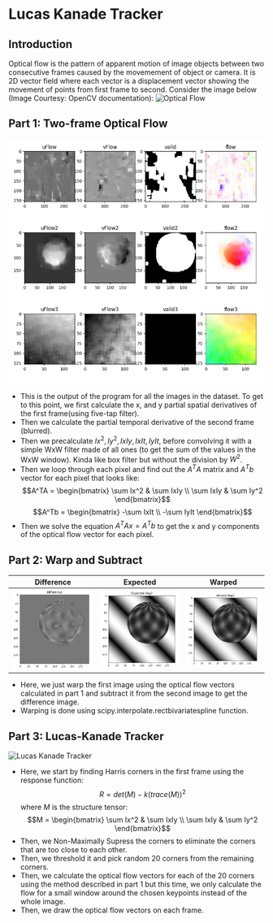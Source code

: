 # Lucas Kanade Tracker

## Introduction

Optical flow is the pattern of apparent motion of image objects between two consecutive frames caused by the movemement of object or camera. It is 2D vector field where each vector is a displacement vector showing the movement of points from first frame to second. Consider the image below (Image Courtesy: OpenCV documentation):
![Optical Flow](https://docs.opencv.org/3.4.0/optical_flow_basic1.jpg)

## Part 1: Two-frame Optical Flow

![Two Frame Optical Flow](/Outputs/Part1All.png)

- This is the output of the program for all the images in the dataset. To get to this point, we first calculate the x, and y partial spatial derivatives of the first frame(using five-tap filter).
- Then we calculate the partial temporal derivative of the second frame (blurred).
- Then we precalculate $Ix^2, Iy^2, IxIy, IxIt, IyIt,$ before convolving it with a simple WxW filter made of all ones (to get the sum of the values in the WxW window). Kinda like box filter but without the division by $W^2$.
- Then we loop through each pixel and find out the $A^TA$ matrix and $A^Tb$ vector for each pixel that looks like: 
$$A^TA = \begin{bmatrix} \sum Ix^2 & \sum IxIy \\ \sum IxIy & \sum Iy^2 \end{bmatrix}$$
$$A^Tb = \begin{bmatrix} -\sum IxIt \\ -\sum IyIt \end{bmatrix}$$
- Then we solve the equation $A^TAx = A^Tb$ to get the x and y components of the optical flow vector for each pixel.

## Part 2: Warp and Subtract

<!-- Make table for 3 images -->

| Difference                                         | Expected                                         | Warped                                         |
| -------------------------------------------------- | ------------------------------------------------ | ---------------------------------------------- |
| ![Warp and Subtract](/Outputs/Part2Difference.png) | ![Warp and Subtract](/Outputs/Part2Expected.png) | ![Warp and Subtract](/Outputs/Part2Warped.png) |

- Here, we just warp the first image using the optical flow vectors calculated in part 1 and subtract it from the second image to get the difference image.
- Warping is done using scipy.interpolate.rectbivariatespline function.

## Part 3: Lucas-Kanade Tracker

![Lucas Kanade Tracker](/Outputs/Part3.gif)

- Here, we start by finding Harris corners in the first frame using the response function: $$R = det(M) - k(trace(M))^2$$ where $M$ is the structure tensor: $$M = \begin{bmatrix} \sum Ix^2 & \sum IxIy \\ \sum IxIy & \sum Iy^2 \end{bmatrix}$$
- Then, we Non-Maximally Supress the corners to eliminate the corners that are too close to each other.
- Then, we threshold it and pick random 20 corners from the remaining corners.
- Then, we calculate the optical flow vectors for each of the 20 corners using the method described in part 1 but this time, we only calculate the flow for a small window around the chosen keypoints instead of the whole image.
- Then, we draw the optical flow vectors on each frame.

